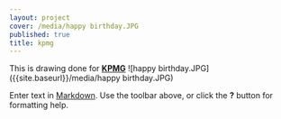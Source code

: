 ```yaml
---
layout: project
cover: /media/happy birthday.JPG
published: true
title: kpmg
---
```





This is drawing done for **[KPMG](http://www.kpmg.com/lu/en/pages/default.aspx)**
![happy birthday.JPG]({{site.baseurl}}/media/happy birthday.JPG)

Enter text in [Markdown](http://daringfireball.net/projects/markdown/). Use the toolbar above, or click the **?** button for formatting help.

